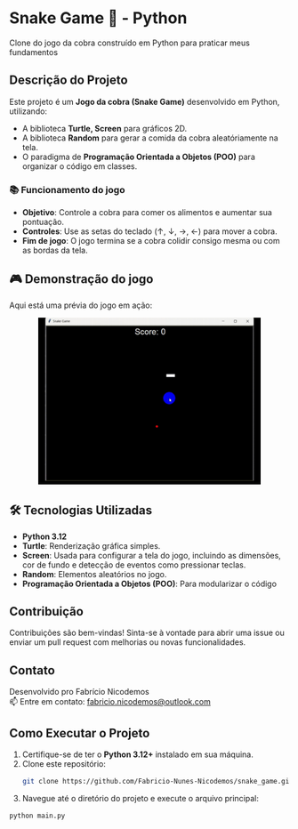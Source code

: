 # **Snake Game 🐍 - Python**
Clone do jogo da cobra construído em Python para praticar meus fundamentos 

## **Descrição do Projeto**
Este projeto é um **Jogo da cobra (Snake Game)** desenvolvido em Python, utilizando:
- A biblioteca **Turtle, Screen** para gráficos 2D.
- A biblioteca **Random** para gerar a comida da cobra aleatóriamente na tela.
- O paradigma de **Programação Orientada a Objetos (POO)** para organizar o código em classes.

### **📚 Funcionamento do jogo**
- **Objetivo**: Controle a cobra para comer os alimentos e aumentar sua pontuação.
- **Controles**: Use as setas do teclado (↑, ↓, →, ←) para mover a cobra.
- **Fim de jogo**: O jogo termina se a cobra colidir consigo mesma ou com as bordas da tela.

## **🎮 Demonstração do jogo**
Aqui está uma prévia do jogo em ação:

<div align="center">
  <img src="img/GIF_jogo_da_cobra.gif" alt="Snake Game GIF" width="400">
</div>

## **🛠️ Tecnologias Utilizadas**
- **Python 3.12**
- **Turtle**: Renderização gráfica simples.
- **Screen**: Usada para configurar a tela do jogo, incluindo as dimensões, cor de fundo e detecção de eventos como pressionar teclas.
- **Random**: Elementos aleatórios no jogo.
- **Programação Orientada a Objetos (POO)**: Para modularizar o código


## **Contribuição**
Contribuições são bem-vindas! Sinta-se à vontade para abrir uma issue ou enviar um pull request com melhorias ou novas funcionalidades.


## **Contato**
Desenvolvido pro Fabrício Nicodemos<br>
📫 Entre em contato: fabricio.nicodemos@outlook.com

## **Como Executar o Projeto**
1. Certifique-se de ter o **Python 3.12+** instalado em sua máquina.
2. Clone este repositório:
   ```bash
   git clone https://github.com/Fabricio-Nunes-Nicodemos/snake_game.git
3. Navegue até o diretório do projeto e execute o arquivo principal:
  ```bash
  python main.py
